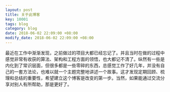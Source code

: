 ```yaml
---
layout: post
title: 关于此博客
key: 10001
tags: blog
category: blog
date: 2018-06-02 22:09:00 +08:00
modify_date: 2018-06-02 22:09:00 +08:00
---
```


最近在工作中渐渐发现，之前做过的项目大都已经忘记了。并且当时在做的过程中感觉非常有收获的算法、架构和工程方面的领悟，也大都记不清了。纵然有一些是内化到了常识层面，但很多都是一些零碎的东西，总感觉工作了好几年，并没有自己的一套方法论，也难以就一个主题完整地讲述一个故事。这才发现定期回顾、梳理和总结的重要性，希望建立这个博客是改变的第一步。当然，如果能通过交流分享对别人有所帮助，那是更好了。
